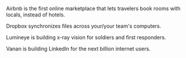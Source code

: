 Airbnb is the first online marketplace that lets travelers book rooms
with locals, instead of hotels.

Dropbox synchronizes files across your/your team's computers.

Lumineye is building x-ray vision for soldiers and first responders.

Vanan is building Linkedln for the next billion internet users.

